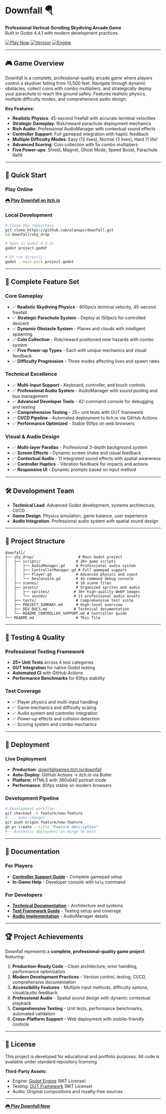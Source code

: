 # Downfall 🪂

**Professional Vertical-Scrolling Skydiving Arcade Game**  
Built in Godot 4.4.1 with modern development practices.

[![Play Now](https://img.shields.io/badge/Play%20Now-itch.io-FF6B6B?style=for-the-badge&logo=itch.io)](https://downfallgames.itch.io/downfall)
[![Version](https://img.shields.io/badge/Version-1.0.0-4CAF50?style=for-the-badge)](./sky_drop/VERSION)
[![Engine](https://img.shields.io/badge/Engine-Godot%204.4.1-478CBF?style=for-the-badge&logo=godot-engine)](https://godotengine.org/)

---

## 🎮 Game Overview

Downfall is a complete, professional-quality arcade game where players control a skydiver falling from 13,500 feet. Navigate through dynamic obstacles, collect coins with combo multipliers, and strategically deploy your parachute to reach the ground safely. Features realistic physics, multiple difficulty modes, and comprehensive audio design.

**Key Features:**
- **Realistic Physics**: 45-second freefall with accurate terminal velocities
- **Strategic Gameplay**: Risk/reward parachute deployment mechanics
- **Rich Audio**: Professional AudioManager with contextual sound effects
- **Controller Support**: Full gamepad integration with haptic feedback
- **Multiple Difficulty Modes**: Easy (12 lives), Normal (3 lives), Hard (1 life)
- **Advanced Scoring**: Coin collection with 5x combo multipliers
- **Five Power-ups**: Shield, Magnet, Ghost Mode, Speed Boost, Parachute Refill

---

## 🚀 Quick Start

### Play Online
**[🎮 Play Downfall on itch.io](https://downfallgames.itch.io/downfall)**

### Local Development
```bash
# Clone the repository
git clone https://github.com/alanops/downfall.git
cd downfall/sky_drop

# Open in Godot 4.4.1+
godot project.godot

# Or run directly
godot --main-pack project.godot
```

---

## 🎯 Complete Feature Set

### Core Gameplay
- ✅ **Realistic Skydiving Physics** - 600px/s terminal velocity, 45-second freefall
- ✅ **Strategic Parachute System** - Deploy at 150px/s for controlled descent
- ✅ **Dynamic Obstacle System** - Planes and clouds with intelligent spawning
- ✅ **Coin Collection** - Risk/reward positioned near hazards with combo system
- ✅ **Five Power-up Types** - Each with unique mechanics and visual feedback
- ✅ **Difficulty Progression** - Three modes affecting lives and spawn rates

### Technical Excellence
- ✅ **Multi-Input Support** - Keyboard, controller, and touch controls
- ✅ **Professional Audio System** - AudioManager with sound pooling and bus management
- ✅ **Advanced Developer Tools** - 42-command console for debugging and testing
- ✅ **Comprehensive Testing** - 25+ unit tests with GUT framework
- ✅ **CI/CD Pipeline** - Automated deployment to itch.io via GitHub Actions
- ✅ **Performance Optimized** - Stable 60fps on web browsers

### Visual & Audio Design
- ✅ **Multi-layer Parallax** - Professional 3-depth background system
- ✅ **Screen Effects** - Dynamic screen shake and visual feedback
- ✅ **Contextual Audio** - 11 integrated sound effects with spatial awareness
- ✅ **Controller Haptics** - Vibration feedback for impacts and actions
- ✅ **Responsive UI** - Dynamic prompts based on input method

---

## 🛠 Development Team

- **Technical Lead**: Advanced Godot development, systems architecture, CI/CD
- **Game Design**: Physics simulation, game balance, user experience
- **Audio Integration**: Professional audio system with spatial sound design

---

## 📂 Project Structure

```
downfall/
├── sky_drop/                    # Main Godot project
│   ├── scripts/                # 20+ game scripts
│   │   ├── AudioManager.gd     # Professional audio system
│   │   ├── ControllerManager.gd # Full gamepad support
│   │   ├── Player.gd           # Advanced physics and input
│   │   └── DevConsole.gd       # 42-command debug console
│   ├── scenes/                 # 10 scene files
│   ├── assets/                 # Organized sprites and audio
│   │   ├── sprites/           # 30+ high-quality WebP images
│   │   └── sounds/            # 11 professional audio assets
│   ├── tests/                  # Comprehensive test suite
│   ├── PROJECT_SUMMARY.md      # High-level overview
│   ├── DEV_DOCS.md            # Technical documentation
│   └── README_CONTROLLER_SUPPORT.md # Controller guide
└── README.md                   # This file
```

---

## 🧪 Testing & Quality

### Professional Testing Framework
- **25+ Unit Tests** across 4 test categories
- **GUT Integration** for native Godot testing
- **Automated CI** with GitHub Actions
- **Performance Benchmarks** for 60fps stability

### Test Coverage
- ✅ Player physics and multi-input handling
- ✅ Game mechanics and difficulty scaling  
- ✅ Audio system and controller integration
- ✅ Power-up effects and collision detection
- ✅ Scoring system and combo mechanics

---

## 🚢 Deployment

### Live Deployment
- **Production**: [downfallgames.itch.io/downfall](https://downfallgames.itch.io/downfall)
- **Auto-Deploy**: GitHub Actions → itch.io via Butler
- **Platform**: HTML5 with 360x640 portrait mode
- **Performance**: 60fps stable on modern browsers

### Development Pipeline
```bash
# Development workflow
git checkout -b feature/new-feature
# ... make changes ...
git push origin feature/new-feature
gh pr create --title "Feature description"
# → Automatic deployment on merge to main
```

---

## 📖 Documentation

### For Players
- **[Controller Support Guide](./sky_drop/README_CONTROLLER_SUPPORT.md)** - Complete gamepad setup
- **In-Game Help** - Developer console with `help` command

### For Developers  
- **[Technical Documentation](./sky_drop/DEV_DOCS.md)** - Architecture and systems
- **[Test Framework Guide](./sky_drop/TEST_REPORT.md)** - Testing setup and coverage
- **[Audio Implementation](./sky_drop/SOUNDS_NEEDED.md)** - AudioManager details

---

## 🏆 Project Achievements

Downfall represents a **complete, professional-quality game project** featuring:

1. **Production-Ready Code** - Clean architecture, error handling, performance optimization
2. **Modern Development Practices** - Version control, testing, CI/CD, comprehensive documentation  
3. **Accessibility Features** - Multiple input methods, difficulty options, visual/audio feedback
4. **Professional Audio** - Spatial sound design with dynamic contextual playback
5. **Comprehensive Testing** - Unit tests, performance benchmarks, automated validation
6. **Cross-Platform Support** - Web deployment with mobile-friendly controls

---

## 📄 License

This project is developed for educational and portfolio purposes. All code is available under standard repository licensing.

**Third-Party Assets:**
- Engine: [Godot Engine](https://godotengine.org/) (MIT License)
- Testing: [GUT Framework](https://github.com/bitwes/Gut) (MIT License)
- Audio: Original compositions and royalty-free sources

---

**[🎮 Play Downfall Now](https://downfallgames.itch.io/downfall)**

